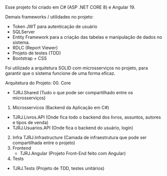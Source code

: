 Esse projeto foi criado em C# (ASP .NET CORE 8) e Angular 19.

Demais frameworks / utilidades no projeto:
- Token JWT para autenticação de usuário
- SQLServer
- Entity Framework para a criação das tabelas e manipulação de dados no sistema.
- RDLC (Report Viewer)
- Projeto de testes (TDD)
- Bootstrap + CSS

Foi utilizado a arquitetura SOLID com microsserviços no projeto, para garantir que o sistema funcione de uma forma eficaz.

Arquitetura do Projeto:
00. Core
- TJRJ.Shared (Tudo o que pode ser compartilhado entre os microsserviços)
01. Microsservicos (Backend da Aplicação em C#)
  - TJRJ.Livros.API (Onde fica todo o backend dos livros, assuntos, autores e tipos de venda)
  - TJRJ.Usuarios.API (Onde fica o backend do usuário, login)
02. Infra
    TJRJ.Infrastructure (Camada de infraestrutura que pode ser compartilhada entre o projeto)
03. Frontend 
    - TJRJ.Angular (Projeto Front-End feito com Angular)
04. Tests
  - TJRJ.Tests (Projeto de TDD, testes unitários)


